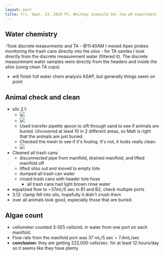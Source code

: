 ```yaml
---
layout: post
title: Fri. Sept. 13, 2019 Pt. Whitney Juvenile Var.low pH experiment
---
```


## Water chemistry
-Took discrete measurments and TA
	- @11:40AM I moved Apex probes monitoring the trash cans directly into the silos
	- for TA samles I took directly from the discrete measurement water (filtered it). The discrete measurement water samples were directly from the headers and inside the silos (using clean TA cups)
- will finish full water chem analysis ASAP, but generally things seem on point

## Animal check and clean
-  silo 2.1: 
	- [![](https://drive.google.com/open?id=14Mb9t5zylQKhKQPLNQ46blhBxcjND9ID)](https://drive.google.com/open?id=14Mb9t5zylQKhKQPLNQ46blhBxcjND9ID) 
	- [![](https://drive.google.com/open?id=1-DgGJYdii42ygBgvm1vU6nog7W9pm-CC)](https://drive.google.com/open?id=1-DgGJYdii42ygBgvm1vU6nog7W9pm-CC)
	-  Used transfer pipette spoon to sift through sand to see if animals are buried. Uncovered at least 10 in 2 different areas, so Matt is right that the animals are just buried. 
	-  Checked the mesh to see if it's fouling. It's not, it looks really clean.   
	- [![](https://drive.google.com/open?id=1dHtxLxHTCY92566mhyJLrGiskEoj-VST)](https://drive.google.com/open?id=1dHtxLxHTCY92566mhyJLrGiskEoj-VST)
- Cleaned all trash cans:
	- disconnected pipe from manifold, drained manifold, and lifted manifold off
	- lifted silos out and moved to empty tote
	- dumped all trash can water
	- rinsed trash cans with header tote hose
		- all trash cans had light brown rinse water 
- equalized flow to ~37mL/5 sec in B1 and B2, check multiple ports
- 3.12: clamp fell into silo, hopefully it didn't crush them
- over all animals look good, especially those that are buried.  

## Algae count
- cellometer counted 3-5E5 cells/mL in water from one port on each manifold.
- Flow rate from the manifold port was 37 mL/5 sec = 7.4mL/sec
- **conclusion:** they are getting 222,000 cells/sec. for at least 12 hours/day so it seems like they have plenty
